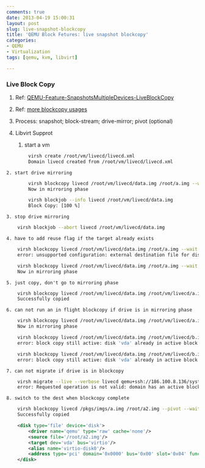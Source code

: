 ```yaml
---
comments: true
date: 2013-04-19 15:00:31
layout: post
slug: live-snapshot-blockcopy
title: 'QEMU Block Fetures: live snapshot blockcopy'
categories:
- QEMU
- Virtualization
tags: [qemu, kvm, libvirt]

---
```


### Live Block Copy

1. Ref: [QEMU-Feature-SnapshotsMultipleDevices-LiveBlockCopy](http://wiki.qemu.org/Features/SnapshotsMultipleDevices#Application_to_live_block_copy)
2. Ref: [more blockcopy usages](https://bugzilla.redhat.com/show_bug.cgi?id=888426)
3. Process: snapshot; block-stream; drive-mirror; pivot (optional)
4. Libvirt Supprot

    1. start a vm 
``` bash
    	virsh create /root/vm/livecd/livecd.xml 
    	Domain livecd created from /root/vm/livecd/livecd.xml
```

    2. start drive mirroring 
``` bash
    	virsh blockcopy livecd /root/vm/livecd/data.img /root/a.img --wait 
    	Now in mirroring phase
```
``` bash
    	virsh blockjob --info livecd /root/vm/livecd/data.img 
    	Block Copy: [100 %]
```
    3. stop drive mirroring
``` bash
    virsh blockjob --abort livecd /root/vm/livecd/data.img
```
    4. have to add reuse flag if the target already exists
``` bash
    virsh blockcopy livecd /root/vm/livecd/data.img /root/a.img --wait
    error: unsupported configuration: external destination file for disk vda already exists and is not a block device: /root/a.img
```
```	bash
    virsh blockcopy livecd /root/vm/livecd/data.img /root/a.img --wait --reuse-external
    Now in mirroring phase
```
    5. just copy, don't go to mirroring phase
``` bash
    virsh blockcopy livecd /root/vm/livecd/data.img /root/vm/livecd/a.img --wait --finish
    Successfully copied
```
    6. can not run an in flight blockcopy if drive is in mirroring phase
``` bash
    virsh blockcopy livecd /root/vm/livecd/data.img /root/vm/livecd/a.img --wait --async --reuse-external
    Now in mirroring phase
```
``` bash
    virsh blockcopy livecd /root/vm/livecd/data.img /root/vm/livecd/b.img --finish --wait
    error: block copy still active: disk 'vda' already in active block copy job
```
``` bash
    virsh blockcopy livecd /root/vm/livecd/data.img /root/vm/livecd/b.img --finish --wait --async
    error: block copy still active: disk 'vda' already in active block copy job
```
    7. can not migrate if drive is in blockcopy
``` bash
    virsh migrate --live --verbose livecd qemu+ssh://186.100.8.136/system
    error: Requested operation is not valid: domain has an active block job
```
    8. switch to the dest when blockcopy complete
``` bash
    virsh blockcopy livecd /pkgs/imgs/a.img /root/a2.img --pivot --wait
    Successfully copied
```
``` xml
    <disk type='file' device='disk'>
        <driver name='qemu' type='raw' cache='none'/>
        <source file='/root/a2.img'/>
        <target dev='vda' bus='virtio'/>
        <alias name='virtio-disk0'/>
        <address type='pci' domain='0x0000' bus='0x00' slot='0x04' function='0x0'/>
    </disk>
```
